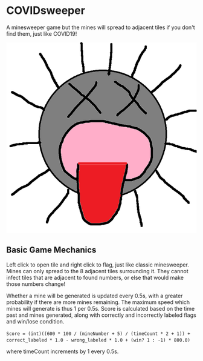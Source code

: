 # COVIDsweeper
A minesweeper game but the mines will spread to adjacent tiles if you don't find them, just like COVID19! 

![Game Icon](Assets/Sprite/dead.png)

## Basic Game Mechanics
Left click to open tile and right click to flag, just like classic minesweeper. Mines can only spread to the 8 adjacent tiles
surrounding it. They cannot infect tiles that are adjacent to found numbers, or else that would make those numbers change!

Whether a mine will be generated is updated every 0.5s, with a greater probability if there are more mines remaining. The maximum 
speed which mines will generate is thus 1 per 0.5s. Score is calculated based on the time past and mines generated, along with 
correctly and incorrectly labeled flags and win/lose condition. 

`Score = (int)((600 * 100 / (mineNumber + 5) / (timeCount * 2 + 1)) + correct_labeled * 1.0 - wrong_labeled * 1.0 + (win? 1 : -1) * 800.0)`

where timeCount increments by 1 every 0.5s. 


